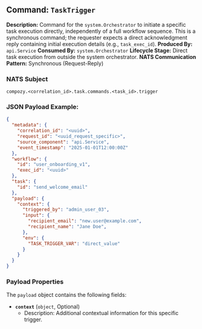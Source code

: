 ## Command: `TaskTrigger`

**Description:** Command for the `system.Orchestrator` to initiate a specific task execution directly, independently of a full workflow sequence. This is a synchronous command; the requester expects a direct acknowledgment reply containing initial execution details (e.g., `task_exec_id`).
**Produced By:** `api.Service`
**Consumed By:** `system.Orchestrator`
**Lifecycle Stage:** Direct task execution from outside the system orchestrator.
**NATS Communication Pattern:** Synchronous (Request-Reply)

### NATS Subject

`compozy.<correlation_id>.task.commands.<task_id>.trigger`

### JSON Payload Example:

```json
{
  "metadata": {
    "correlation_id": "<uuid>",
    "request_id": "<uuid_request_specific>",
    "source_component": "api.Service",
    "event_timestamp": "2025-01-01T12:00:00Z"
  },
  "workflow": {
    "id": "user_onboarding_v1", 
    "exec_id": "<uuid>" 
  },
  "task": {
    "id": "send_welcome_email"
  },
  "payload": {
    "context": {
      "triggered_by": "admin_user_03",
      "input": {
        "recipient_email": "new.user@example.com",
        "recipient_name": "Jane Doe",
      },
      "env": {
        "TASK_TRIGGER_VAR": "direct_value"
      }
    }
  }
}
```

### Payload Properties

The `payload` object contains the following fields:
-   **`context`** (`object`, Optional)
    -   Description: Additional contextual information for this specific trigger.
